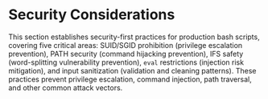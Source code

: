 # Security Considerations

This section establishes security-first practices for production bash scripts, covering five critical areas: SUID/SGID prohibition (privilege escalation prevention), PATH security (command hijacking prevention), IFS safety (word-splitting vulnerability prevention), `eval` restrictions (injection risk mitigation), and input sanitization (validation and cleaning patterns). These practices prevent privilege escalation, command injection, path traversal, and other common attack vectors.
